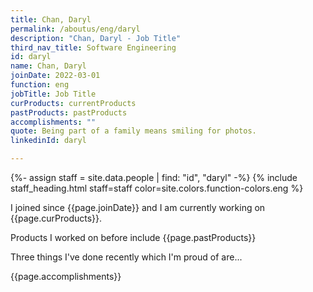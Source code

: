 ```yaml
---
title: Chan, Daryl
permalink: /aboutus/eng/daryl
description: "Chan, Daryl - Job Title"
third_nav_title: Software Engineering
id: daryl
name: Chan, Daryl
joinDate: 2022-03-01
function: eng
jobTitle: Job Title
curProducts: currentProducts
pastProducts: pastProducts
accomplishments: ""
quote: Being part of a family means smiling for photos.
linkedinId: daryl

---
```


{%- assign staff = site.data.people | find: "id", "daryl" -%}
{% include staff_heading.html staff=staff color=site.colors.function-colors.eng %}

<p>I joined since {{page.joinDate}} and I am currently working on {{page.curProducts}}.</p>

<p>Products I worked on before include {{page.pastProducts}}</p>

<p>Three things I've done recently which I'm proud of are...</p>
{{page.accomplishments}}
